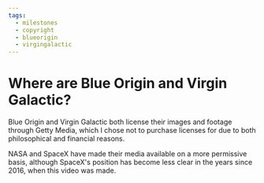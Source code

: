 ```yaml
---
tags:
  - milestones
  - copyright
  - blueorigin
  - virgingalactic
---
```

# Where are Blue Origin and Virgin Galactic?

Blue Origin and Virgin Galactic both license their images and footage through Getty Media, which I chose not to purchase licenses for due to both philosophical and financial reasons.

NASA and SpaceX have made their media available on a more permissive basis, although SpaceX's position has become less clear in the years since 2016, when this video was made.
